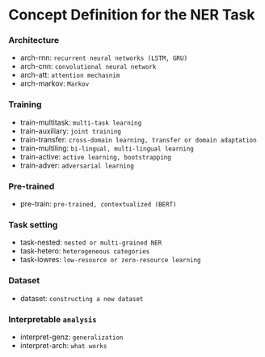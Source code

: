 # Concept Definition for the NER Task

### Architecture
* arch-rnn: `recurrent neural networks (LSTM, GRU)`
* arch-cnn:	`convolutional neural network`
* arch-att:	`attention mechasnim`
* arch-markov:	`Markov`

### Training
* train-multitask:	`multi-task learning`
* train-auxiliary:	`joint training`
* train-transfer:	`cross-domain learning, transfer or domain adaptation`
* train-multiling:	`bi-lingual, multi-lingual learning`
* train-active:	`active learning, bootstrapping`
* train-adver:	`adversarial learning`

### Pre-trained
* pre-train: `pre-trained, contextualized (BERT)`

### Task setting
* task-nested:	`nested or multi-grained NER`
* task-hetero:	`heterogeneous categories`
* task-lowres:	`low-resource or zero-resource learning`

### Dataset
* dataset:	`constructing a new dataset`

### Interpretable `analysis`
* interpret-genz:	`generalization`
* interpret-arch:	`what works`